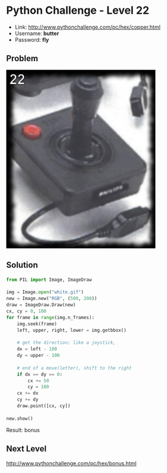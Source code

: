 # Python Challenge - Level 22


- Link: http://www.pythonchallenge.com/pc/hex/copper.html
- Username: **butter**
- Password: **fly**

## Problem

![](images/level22.jpg)

## Solution

```python
from PIL import Image, ImageDraw

img = Image.open("white.gif")
new = Image.new("RGB", (500, 200))
draw = ImageDraw.Draw(new)
cx, cy = 0, 100
for frame in range(img.n_frames):
    img.seek(frame)
    left, upper, right, lower = img.getbbox()

    # get the direction; like a joystick, 
    dx = left - 100
    dy = upper - 100

    # end of a move(letter), shift to the right
    if dx == dy == 0:
        cx += 50
        cy = 100
    cx += dx
    cy += dy
    draw.point([cx, cy])

new.show()
```

Result: bonus

## Next Level


http://www.pythonchallenge.com/pc/hex/bonus.html

<div class="ad">
<script src='//z-na.amazon-adsystem.com/widgets/onejs?MarketPlace=US&amp;adInstanceId=0f3c2d71-0c18-4aca-be44-ba6e8892af33&amp;storeId=xstore0b-20'></script> 
</div>  